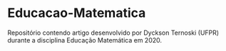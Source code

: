 # Educacao-Matematica
Repositório contendo artigo desenvolvido por Dyckson Ternoski (UFPR) durante a disciplina Educação Matemática em 2020.
